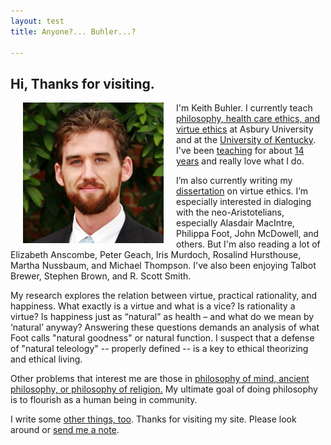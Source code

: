 ```yaml
---
layout: test
title: Anyone?... Buhler...?  

--- 
```


## Hi, Thanks for visiting. 

<img src="/img/face3.jpg" alt="Keith" align="left" hspace="20" height="225" width="225">

I'm Keith Buhler. I currently teach [philosophy, health care ethics, and virtue ethics](/teaching) at Asbury University and at the [University of Kentucky](https://philosophy.as.uky.edu/users/kebu226). I've been [teaching](http://www.ratemyprofessors.com/ShowRatings.jsp?tid=1822771) for about [14 years](/Buhler-CV) and really love what I do.


I’m also currently writing my [dissertation](/research) on virtue ethics. I’m especially interested in dialoging with the neo-Aristotelians, especially Alasdair MacIntre, Philippa Foot, John McDowell, and others. But I'm also reading a lot of Elizabeth Anscombe, Peter Geach, Iris Murdoch, Rosalind Hursthouse, Martha Nussbaum, and Michael Thompson. I've also been enjoying Talbot Brewer, Stephen Brown, and R. Scott Smith. 

My research explores the relation between virtue, practical rationality, and happiness. What exactly is a virtue and what is a vice? Is rationality a virtue? Is happiness just as “natural” as health – and what do we mean by ‘natural’ anyway? Answering these questions demands an analysis of what Foot calls "natural goodness" or natural function. I suspect that a defense of "natural teleology" -- properly defined -- is a key to ethical theorizing and ethical living. 

Other problems that interest me are those in [philosophy of mind, ancient philosophy, or philosophy of religion.](https://uky.academia.edu/KeithBuhler) My ultimate goal of doing philosophy is to flourish as a human being in community. 

I write some [other things, too](http://www.readingintentionally.com). Thanks for visiting my site. Please look around or [send me a note](emailto:keithedbuhler@gmail.com). 

